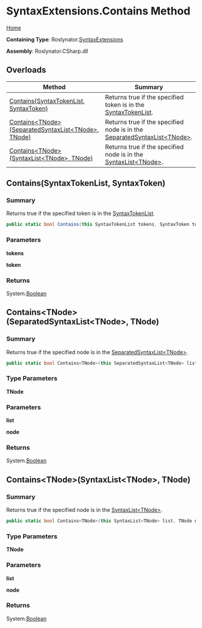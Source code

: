 # SyntaxExtensions\.Contains Method

[Home](../../../README.md)

**Containing Type**: Roslynator\.[SyntaxExtensions](../README.md)

**Assembly**: Roslynator\.CSharp\.dll

## Overloads

| Method | Summary |
| ------ | ------- |
| [Contains(SyntaxTokenList, SyntaxToken)](../Contains/README.md#Roslynator_SyntaxExtensions_Contains_Microsoft_CodeAnalysis_SyntaxTokenList_Microsoft_CodeAnalysis_SyntaxToken_) | Returns true if the specified token is in the [SyntaxTokenList](https://docs.microsoft.com/en-us/dotnet/api/microsoft.codeanalysis.syntaxtokenlist)\. |
| [Contains\<TNode>(SeparatedSyntaxList\<TNode>, TNode)](#Roslynator_SyntaxExtensions_Contains__1_Microsoft_CodeAnalysis_SeparatedSyntaxList___0____0_) | Returns true if the specified node is in the [SeparatedSyntaxList\<TNode>](https://docs.microsoft.com/en-us/dotnet/api/microsoft.codeanalysis.separatedsyntaxlist-1)\. |
| [Contains\<TNode>(SyntaxList\<TNode>, TNode)](#Roslynator_SyntaxExtensions_Contains__1_Microsoft_CodeAnalysis_SyntaxList___0____0_) | Returns true if the specified node is in the [SyntaxList\<TNode>](https://docs.microsoft.com/en-us/dotnet/api/microsoft.codeanalysis.syntaxlist-1)\. |

## Contains\(SyntaxTokenList, SyntaxToken\) <a name="Roslynator_SyntaxExtensions_Contains_Microsoft_CodeAnalysis_SyntaxTokenList_Microsoft_CodeAnalysis_SyntaxToken_"></a>

### Summary

Returns true if the specified token is in the [SyntaxTokenList](https://docs.microsoft.com/en-us/dotnet/api/microsoft.codeanalysis.syntaxtokenlist)\.

```csharp
public static bool Contains(this SyntaxTokenList tokens, SyntaxToken token)
```

### Parameters

**tokens**

**token**

### Returns

System\.[Boolean](https://docs.microsoft.com/en-us/dotnet/api/system.boolean)

## Contains\<TNode>\(SeparatedSyntaxList\<TNode>, TNode\) <a name="Roslynator_SyntaxExtensions_Contains__1_Microsoft_CodeAnalysis_SeparatedSyntaxList___0____0_"></a>

### Summary

Returns true if the specified node is in the [SeparatedSyntaxList\<TNode>](https://docs.microsoft.com/en-us/dotnet/api/microsoft.codeanalysis.separatedsyntaxlist-1)\.

```csharp
public static bool Contains<TNode>(this SeparatedSyntaxList<TNode> list, TNode node) where TNode : Microsoft.CodeAnalysis.SyntaxNode
```

### Type Parameters

**TNode**

### Parameters

**list**

**node**

### Returns

System\.[Boolean](https://docs.microsoft.com/en-us/dotnet/api/system.boolean)

## Contains\<TNode>\(SyntaxList\<TNode>, TNode\) <a name="Roslynator_SyntaxExtensions_Contains__1_Microsoft_CodeAnalysis_SyntaxList___0____0_"></a>

### Summary

Returns true if the specified node is in the [SyntaxList\<TNode>](https://docs.microsoft.com/en-us/dotnet/api/microsoft.codeanalysis.syntaxlist-1)\.

```csharp
public static bool Contains<TNode>(this SyntaxList<TNode> list, TNode node) where TNode : Microsoft.CodeAnalysis.SyntaxNode
```

### Type Parameters

**TNode**

### Parameters

**list**

**node**

### Returns

System\.[Boolean](https://docs.microsoft.com/en-us/dotnet/api/system.boolean)

